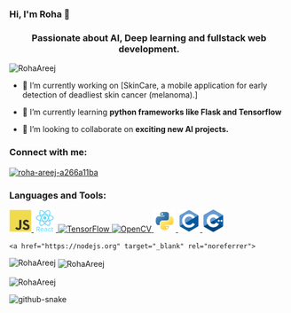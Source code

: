 ### Hi, I'm Roha 👋
<h3 align="center">Passionate about AI, Deep learning and fullstack web development.</h3>

<p align="left"> <img src="https://komarev.com/ghpvc/?username=RohaAreej&label=Profile%20views&color=0e75b6&style=flat" alt="RohaAreej" /> </p>

- 🔭 I’m currently working on [SkinCare, a mobile application for early detection of deadliest skin cancer (melanoma).]

- 🌱 I’m currently learning **python frameworks like Flask and Tensorflow**

- 👯 I’m looking to collaborate on **exciting new AI projects.**

<h3 align="left">Connect with me:</h3>
<p align="left">
<a href="https://www.linkedin.com/in/roha-areej-a266a11ba/" target="blank"><img align="center" src="https://raw.githubusercontent.com/rahuldkjain/github-profile-readme-generator/master/src/images/icons/Social/linked-in-alt.svg" alt="roha-areej-a266a11ba" height="30" width="40" /></a>
</p>

<h3 align="left">Languages and Tools:</h3>
<p align="left"> 
    <a href="https://developer.mozilla.org/en-US/docs/Web/JavaScript" target="_blank" rel="noreferrer"> 
        <img src="https://raw.githubusercontent.com/devicons/devicon/master/icons/javascript/javascript-original.svg" alt="JavaScript" width="40" height="40"/> 
    </a> 
    <a href="https://reactjs.org/" target="_blank" rel="noreferrer"> 
        <img src="https://raw.githubusercontent.com/devicons/devicon/master/icons/react/react-original-wordmark.svg" alt="React" width="40" height="40"/> 
    </a> 
    <a href="https://www.tensorflow.org" target="_blank" rel="noreferrer"> 
        <img src="https://www.vectorlogo.zone/logos/tensorflow/tensorflow-icon.svg" alt="TensorFlow" width="40" height="40"/> 
    </a> 
    <a href="https://opencv.org/" target="_blank" rel="noreferrer"> 
        <img src="https://www.vectorlogo.zone/logos/opencv/opencv-icon.svg" alt="OpenCV" width="40" height="40"/> 
    </a> 
    <a href="https://www.python.org" target="_blank" rel="noreferrer"> 
        <img src="https://raw.githubusercontent.com/devicons/devicon/master/icons/python/python-original.svg" alt="Python" width="40" height="40"/> 
    </a> 
    <a href="https://en.wikipedia.org/wiki/C_(programming_language)" target="_blank" rel="noreferrer"> 
        <img src="https://raw.githubusercontent.com/devicons/devicon/master/icons/c/c-original.svg" alt="C" width="40" height="40"/> 
    </a> 
    <a href="https://www.w3schools.com/cpp/" target="_blank" rel="noreferrer"> 
        <img src="https://raw.githubusercontent.com/devicons/devicon/master/icons/cplusplus/cplusplus-original.svg" alt="C++" width="40" height="40"/> 
    </a> 


    <a href="https://nodejs.org" target="_blank" rel="noreferrer"> 


<p><img align="left" src="https://github-readme-stats.vercel.app/api/top-langs?username=RohaAreej&show_icons=true&locale=en&layout=compact" alt="RohaAreej" /></p>

<p>&nbsp;<img align="center" src="https://github-readme-stats.vercel.app/api?username=RohaAreej&show_icons=true&locale=en" alt="RohaAreej" /></p>

<p><img align="center" src="https://github-readme-streak-stats.herokuapp.com/?user=RohaAreej&" alt="RohaAreej" /></p>
<picture>
  <source media="(prefers-color-scheme: dark)" srcset="github-snake-dark.svg" />
  <source media="(prefers-color-scheme: light)" srcset="github-snake.svg" />
  <img alt="github-snake" src="github-snake.svg" />
</picture>
